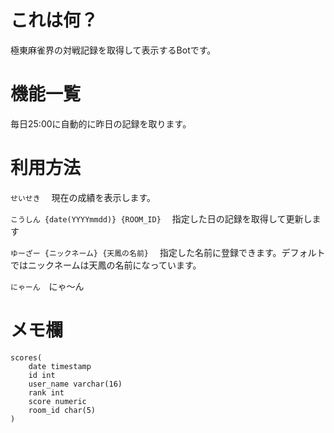 # これは何？
極東麻雀界の対戦記録を取得して表示するBotです。

# 機能一覧
毎日25:00に自動的に昨日の記録を取ります。
# 利用方法

```せいせき```　
現在の成績を表示します。

```こうしん {date(YYYYmmdd)} {ROOM_ID}```　
指定した日の記録を取得して更新します

```ゆーざー {ニックネーム} {天鳳の名前}```　
指定した名前に登録できます。デフォルトではニックネームは天鳳の名前になっています。

```にゃーん```　にゃ〜ん

# メモ欄
```
scores(
    date timestamp
    id int
    user_name varchar(16)
    rank int
    score numeric
    room_id char(5)
)
```